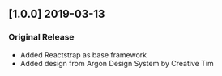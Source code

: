 ## [1.0.0] 2019-03-13
### Original Release
- Added Reactstrap as base framework
- Added design from Argon Design System by Creative Tim
